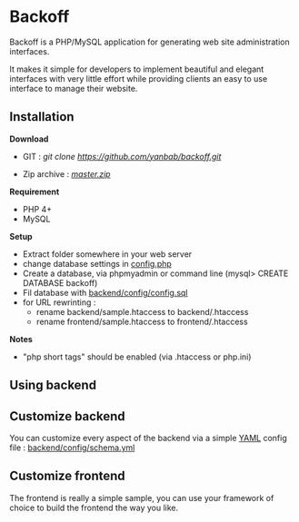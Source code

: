 # Backoff

Backoff is a PHP/MySQL application for generating web site administration interfaces.

It makes it simple for developers to implement beautiful and elegant interfaces with very little effort while providing clients an easy to use interface to manage their website.


## Installation

**Download**

* GIT : *git clone https://github.com/yanbab/backoff.git*

* Zip archive : *[master.zip](https://github.com/mloughran/em-hiredis)*

**Requirement**

* PHP 4+ 
* MySQL

**Setup**

* Extract folder somewhere in your web server
* change database settings in [config.php](https://github.com/yanbab/backoff/blob/master/config.php)
* Create a database, via phpmyadmin or command line (mysql> CREATE DATABASE backoff)
* Fil database with [backend/config/config.sql](https://github.com/yanbab/backoff/blob/master/backend/config/config.schema.yml)
* for URL rewrinting :
	* rename backend/sample.htaccess to backend/.htaccess 
	* rename frontend/sample.htaccess to frontend/.htaccess

**Notes**
  
* "php short tags" should be enabled (via .htaccess or php.ini)

## Using backend

## Customize backend

You can customize every aspect of the backend via a simple [YAML](http://fr.wikipedia.org/wiki/YAML) config file : [backend/config/schema.yml](https://github.com/yanbab/backoff/blob/master/backend/config/config.schema.yml)

## Customize frontend

The frontend is really a simple sample, you can use your framework of choice to build the frontend the way you like. 

